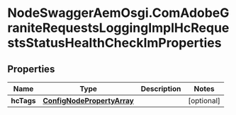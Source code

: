 # NodeSwaggerAemOsgi.ComAdobeGraniteRequestsLoggingImplHcRequestsStatusHealthCheckImProperties

## Properties

Name | Type | Description | Notes
------------ | ------------- | ------------- | -------------
**hcTags** | [**ConfigNodePropertyArray**](ConfigNodePropertyArray.md) |  | [optional] 


